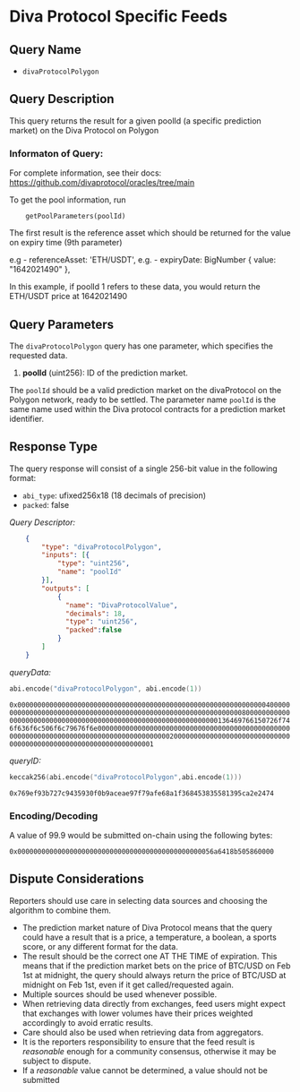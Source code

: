 # Diva Protocol Specific Feeds

## Query Name

- `divaProtocolPolygon`

## Query Description

This query returns the result for a given poolId (a specific prediction market) on the Diva Protocol on Polygon

### Informaton of Query:

For complete information, see their docs: https://github.com/divaprotocol/oracles/tree/main

To get the pool information, run

```
    getPoolParameters(poolId)
```

The first result is the reference asset which should be returned for the value on expiry time (9th parameter)

e.g  -  referenceAsset: 'ETH/USDT',
e.g. - expiryDate: BigNumber { value: "1642021490" },

In this example, if poolId 1 refers to these data, you would return the ETH/USDT price at 1642021490

## Query Parameters

The `divaProtocolPolygon` query has one parameter, which specifies the requested data.  

1. **poolId** (uint256): ID of the prediction market. 

The `poolId` should be a valid prediction market on the divaProtocol on the Polygon network, ready to be settled. The parameter name `poolId` is the same name used within the Diva protocol contracts for a prediction market identifier.

## Response Type

The query response will consist of a single 256-bit value in the following format:

- `abi_type`: ufixed256x18 (18 decimals of precision)
- `packed`: false

*Query Descriptor:*

```json
    {
        "type": "divaProtocolPolygon",
        "inputs": [{
            "type": "uint256",
            "name": "poolId"
        }],
        "outputs": [
            {
              "name": "DivaProtocolValue",
              "decimals": 18,
              "type": "uint256",
              "packed":false
            }
        ]
    }
```

*queryData:*

```s
abi.encode("divaProtocolPolygon", abi.encode(1))
```

`0x0000000000000000000000000000000000000000000000000000000000000040000000000000000000000000000000000000000000000000000000000000008000000000000000000000000000000000000000000000000000000000000000136469766150726f746f636f6c506f6c79676f6e0000000000000000000000000000000000000000000000000000000000000000000000000000000000000000200000000000000000000000000000000000000000000000000000000000000001`

*queryID:*
```s
keccak256(abi.encode("divaProtocolPolygon",abi.encode(1)))
```

`0x769ef93b727c9435930f0b9aceae97f79afe68a1f368453835581395ca2e2474`

### Encoding/Decoding

A value of 99.9 would be submitted on-chain using the following bytes:

`0x0000000000000000000000000000000000000000000000056a6418b505860000`


## Dispute Considerations

Reporters should use care in selecting data sources and choosing the algorithm to combine them.

- The prediction market nature of Diva Protocol means that the query could have a result that is a price, a temperature, a boolean, a sports score, or any different format for the data.  
- The result should be the correct one AT THE TIME of expiration. This means that if the prediction market bets on the price of BTC/USD on Feb 1st at midnight, the query should always return the price of BTC/USD at midnight on Feb 1st, even if it get called/requested again. 
- Multiple sources should be used whenever possible.
- When retrieving data directly from exchanges, feed users might expect that exchanges with lower volumes have their prices weighted accordingly to avoid erratic results.
- Care should also be used when retrieving data from aggregators.  
- It is the reporters responsibility to ensure that the feed result is *reasonable* enough for a community consensus, otherwise it may be subject to dispute.
- If a *reasonable* value cannot be determined, a value should not be submitted
